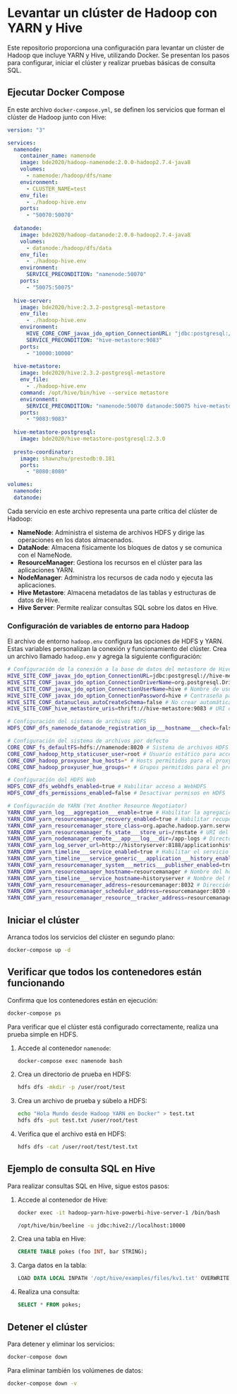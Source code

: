 # Levantar un clúster de Hadoop con YARN y Hive

Este repositorio proporciona una configuración para levantar un clúster de Hadoop que incluye YARN y Hive, utilizando Docker. Se presentan los pasos para configurar, iniciar el clúster y realizar pruebas básicas de consulta SQL.

## Ejecutar Docker Compose

En este archivo `docker-compose.yml`, se definen los servicios que forman el clúster de Hadoop junto con Hive:

```yaml
version: "3"

services:
  namenode:
    container_name: namenode
    image: bde2020/hadoop-namenode:2.0.0-hadoop2.7.4-java8
    volumes:
      - namenode:/hadoop/dfs/name
    environment:
      - CLUSTER_NAME=test
    env_file:
      - ./hadoop-hive.env
    ports:
      - "50070:50070"
  
  datanode:
    image: bde2020/hadoop-datanode:2.0.0-hadoop2.7.4-java8
    volumes:
      - datanode:/hadoop/dfs/data
    env_file:
      - ./hadoop-hive.env
    environment:
      SERVICE_PRECONDITION: "namenode:50070"
    ports:
      - "50075:50075"
  
  hive-server:
    image: bde2020/hive:2.3.2-postgresql-metastore
    env_file:
      - ./hadoop-hive.env
    environment:
      HIVE_CORE_CONF_javax_jdo_option_ConnectionURL: "jdbc:postgresql://hive-metastore/metastore"
      SERVICE_PRECONDITION: "hive-metastore:9083"
    ports:
      - "10000:10000"
  
  hive-metastore:
    image: bde2020/hive:2.3.2-postgresql-metastore
    env_file:
      - ./hadoop-hive.env
    command: /opt/hive/bin/hive --service metastore
    environment:
      SERVICE_PRECONDITION: "namenode:50070 datanode:50075 hive-metastore-postgresql:5432"
    ports:
      - "9083:9083"
  
  hive-metastore-postgresql:
    image: bde2020/hive-metastore-postgresql:2.3.0
  
  presto-coordinator:
    image: shawnzhu/prestodb:0.181
    ports:
      - "8080:8080"

volumes:
  namenode:
  datanode:
```

Cada servicio en este archivo representa una parte crítica del clúster de Hadoop:

- **NameNode**: Administra el sistema de archivos HDFS y dirige las operaciones en los datos almacenados.
- **DataNode**: Almacena físicamente los bloques de datos y se comunica con el NameNode.
- **ResourceManager**: Gestiona los recursos en el clúster para las aplicaciones YARN.
- **NodeManager**: Administra los recursos de cada nodo y ejecuta las aplicaciones.
- **Hive Metastore**: Almacena metadatos de las tablas y estructuras de datos de Hive.
- **Hive Server**: Permite realizar consultas SQL sobre los datos en Hive.

### Configuración de variables de entorno para Hadoop

El archivo de entorno `hadoop.env` configura las opciones de HDFS y YARN. Estas variables personalizan la conexión y funcionamiento del clúster. Crea un archivo llamado `hadoop.env` y agrega la siguiente configuración:

```bash
# Configuración de la conexión a la base de datos del metastore de Hive
HIVE_SITE_CONF_javax_jdo_option_ConnectionURL=jdbc:postgresql://hive-metastore-postgresql/metastore # URL de conexión JDBC para PostgreSQL
HIVE_SITE_CONF_javax_jdo_option_ConnectionDriverName=org.postgresql.Driver # Controlador JDBC para PostgreSQL
HIVE_SITE_CONF_javax_jdo_option_ConnectionUserName=hive # Nombre de usuario para la conexión a la base de datos
HIVE_SITE_CONF_javax_jdo_option_ConnectionPassword=hive # Contraseña para la conexión a la base de datos
HIVE_SITE_CONF_datanucleus_autoCreateSchema=false # No crear automáticamente el esquema en la base de datos
HIVE_SITE_CONF_hive_metastore_uris=thrift://hive-metastore:9083 # URI del servicio Thrift para el metastore de Hive

# Configuración del sistema de archivos HDFS
HDFS_CONF_dfs_namenode_datanode_registration_ip___hostname___check=false # Desactivar la verificación de registro de IP/hostname para nodos

# Configuración del sistema de archivos por defecto
CORE_CONF_fs_defaultFS=hdfs://namenode:8020 # Sistema de archivos HDFS por defecto
CORE_CONF_hadoop_http_staticuser_user=root # Usuario estático para acceso HTTP en Hadoop
CORE_CONF_hadoop_proxyuser_hue_hosts=* # Hosts permitidos para el proxy user de Hue
CORE_CONF_hadoop_proxyuser_hue_groups=* # Grupos permitidos para el proxy user de Hue

# Configuración del HDFS Web
HDFS_CONF_dfs_webhdfs_enabled=true # Habilitar acceso a WebHDFS
HDFS_CONF_dfs_permissions_enabled=false # Desactivar permisos en HDFS

# Configuración de YARN (Yet Another Resource Negotiator)
YARN_CONF_yarn_log___aggregation___enable=true # Habilitar la agregación de logs de aplicaciones
YARN_CONF_yarn_resourcemanager_recovery_enabled=true # Habilitar recuperación del Resource Manager
YARN_CONF_yarn_resourcemanager_store_class=org.apache.hadoop.yarn.server.resourcemanager.recovery.FileSystemRMStateStore # Clase para almacenamiento del estado del Resource Manager
YARN_CONF_yarn_resourcemanager_fs_state___store_uri=/rmstate # URI del sistema de archivos para almacenar el estado del Resource Manager
YARN_CONF_yarn_nodemanager_remote___app___log___dir=/app-logs # Directorio remoto para logs de aplicaciones en Node Manager
YARN_CONF_yarn_log_server_url=http://historyserver:8188/applicationhistory/logs/ # URL del servidor de logs de la historia de las aplicaciones
YARN_CONF_yarn_timeline___service_enabled=true # Habilitar el servicio de línea de tiempo
YARN_CONF_yarn_timeline___service_generic___application___history_enabled=true # Habilitar el historial de aplicaciones genéricas en el servicio de línea de tiempo
YARN_CONF_yarn_resourcemanager_system___metrics___publisher_enabled=true # Habilitar la publicación de métricas del Resource Manager
YARN_CONF_yarn_resourcemanager_hostname=resourcemanager # Nombre del host del Resource Manager
YARN_CONF_yarn_timeline___service_hostname=historyserver # Nombre del host del servicio de línea de tiempo
YARN_CONF_yarn_resourcemanager_address=resourcemanager:8032 # Dirección del Resource Manager
YARN_CONF_yarn_resourcemanager_scheduler_address=resourcemanager:8030 # Dirección del scheduler del Resource Manager
YARN_CONF_yarn_resourcemanager_resource__tracker_address=resourcemanager:8031 # Dirección del tracker de recursos del Resource Manager
```

## Iniciar el clúster

Arranca todos los servicios del clúster en segundo plano:

```bash
docker-compose up -d
```

## Verificar que todos los contenedores están funcionando

Confirma que los contenedores están en ejecución:

```bash
docker-compose ps
```

Para verificar que el clúster está configurado correctamente, realiza una prueba simple en HDFS.

1. Accede al contenedor `namenode`:
   ```bash
   docker-compose exec namenode bash
   ```

2. Crea un directorio de prueba en HDFS:
   ```bash
   hdfs dfs -mkdir -p /user/root/test
   ```

3. Crea un archivo de prueba y súbelo a HDFS:
   ```bash
   echo "Hola Mundo desde Hadoop YARN en Docker" > test.txt
   hdfs dfs -put test.txt /user/root/test
   ```

4. Verifica que el archivo está en HDFS:
   ```bash
   hdfs dfs -cat /user/root/test/test.txt
   ```

## Ejemplo de consulta SQL en Hive

Para realizar consultas SQL en Hive, sigue estos pasos:

1. Accede al contenedor de Hive:
   ```bash
   docker exec -it hadoop-yarn-hive-powerbi-hive-server-1 /bin/bash

   /opt/hive/bin/beeline -u jdbc:hive2://localhost:10000
   ```

2. Crea una tabla en Hive:
   ```sql
   CREATE TABLE pokes (foo INT, bar STRING);
   ```

3. Carga datos en la tabla:
   ```sql
   LOAD DATA LOCAL INPATH '/opt/hive/examples/files/kv1.txt' OVERWRITE INTO TABLE pokes;
   ```

4. Realiza una consulta:
   ```sql
   SELECT * FROM pokes;
   ```

## Detener el clúster

Para detener y eliminar los servicios:

```bash
docker-compose down
```

Para eliminar también los volúmenes de datos:

```bash
docker-compose down -v
```
